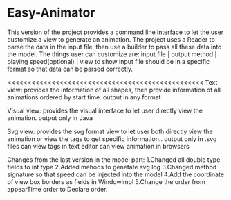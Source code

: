 # Easy-Animator

This version of the project provides a command line interface to let the user customize a view to generate an animation.
The project uses a Reader to parse the data in the input file, then use a builder to pass all these data into the model.
The things user can customize are: input file | output method | playing speed(optional) | view to show input file should
be in a specific format so that data can be parsed correctly.

<<<<<<<<<<<<<<<<<<<<<<<<<<<<<<<<<<<<<<<<<<<<<<<<<
Text view:
provides the information of all shapes, then provide information of all animations ordered by start time. output in any
format

Visual view:
provides the visual interface to let user directly view the animation. output only in Java

Svg view:
provides the svg format view to let user both directly view the animation or view the tags to get specific information..
output only in .svg files can view tags in text editor can view animation in browsers
> > > > > > > > > > > > > > > > > > > > > > > > > > > > > > > > > > > > > > > > > > > > > > > > > > > >

Changes from the last version in the model part:
1.Changed all double type fields to int type 2.Added mehods to genetate svg log 3.Changed method signature so that speed
can be injected into the model 4.Add the coordinate of view box borders as fields in WindowImpl 5.Change the order from
appearTime order to Declare order.

